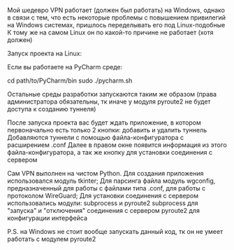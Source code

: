 Мой шедевро VPN работает (должен был работать) на Windows, однако в связи с тем, что есть некоторые проблемы с повышением привилегий на Windows системах, пришлось переделывать его под Linux-подобные К тому же на самом Linux он по какой-то причине не работает (хотя должен)

Запуск проекта на Linux:

Если вы работаете на PyCharm среде:

cd path/to/PyCharm/bin sudo ./pycharm.sh

Остальные среды разработки запускаются таким же образом (права администратора обязательны, тк иначе у модуля pyroute2 не будет доступа к созданию туннеля)

После запуска проекта вас будет ждать приложение, в котором первоначально есть только 2 кнопки: добавить и удалить туннель Добавляются туннели с помощью файла-конфигуратора с расширением .conf Далее в правом окне появится информация из этого файла-конфигуратора, а так же кнопку для установки соединения с сервером

Сам VPN выполнен на чистом Python. Для создания приложения использовался модуль tkinter; Для парсинга файла модуль wgconfig, предназначенный для работы с файлами типа .conf, для работы с протоколом WireGuard; Для установки соединения с сервером использовались модули: subprocess и pyroute2 subprocess для "запуска" и "отключения" соединения с сервером pyroute2 для конфигурации интерфейса

P.S. на Windows не стоит вообще запускать данный код, тк он не умеет работать с модулем pyroute2
